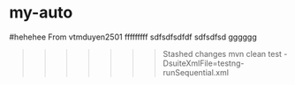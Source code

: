 # my-auto
#hehehee
From vtmduyen2501
fffffffff
sdfsdfsdfdf
sdfsdfsd
gggggg

>>>>>>> Stashed changes
mvn clean test -DsuiteXmlFile=testng-runSequential.xml
